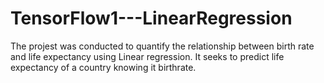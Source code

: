 # TensorFlow1---LinearRegression
The projest was conducted to quantify the relationship between birth rate and life expectancy using Linear regression.
It seeks to predict life expectancy of a country knowing it birthrate.
